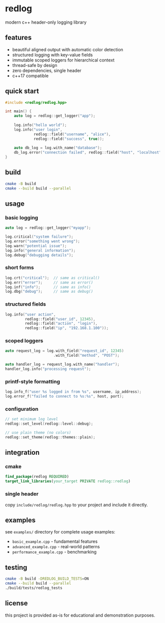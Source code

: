 
# redlog

modern c++ header-only logging library

## features

- beautiful aligned output with automatic color detection
- structured logging with key-value fields
- immutable scoped loggers for hierarchical context
- thread-safe by design
- zero dependencies, single header
- c++17 compatible

## quick start

```cpp
#include <redlog/redlog.hpp>

int main() {
    auto log = redlog::get_logger("app");
    
    log.info("hello world");
    log.info("user login", 
             redlog::field("username", "alice"),
             redlog::field("success", true));
    
    auto db_log = log.with_name("database");
    db_log.error("connection failed", redlog::field("host", "localhost"));
}
```

## build

```bash
cmake -B build
cmake --build build --parallel
```

## usage

### basic logging

```cpp
auto log = redlog::get_logger("myapp");

log.critical("system failure");
log.error("something went wrong");
log.warn("potential issue");
log.info("general information");
log.debug("debugging details");
```

### short forms

```cpp
log.crt("critical");  // same as critical()
log.err("error");     // same as error()
log.inf("info");      // same as info()
log.dbg("debug");     // same as debug()
```

### structured fields

```cpp
log.info("user action",
         redlog::field("user_id", 12345),
         redlog::field("action", "login"),
         redlog::field("ip", "192.168.1.100"));
```

### scoped loggers

```cpp
auto request_log = log.with_field("request_id", 12345)
                      .with_field("method", "POST");

auto handler_log = request_log.with_name("handler");
handler_log.info("processing request");
```

### printf-style formatting

```cpp
log.info_f("user %s logged in from %s", username, ip_address);
log.error_f("failed to connect to %s:%s", host, port);
```

### configuration

```cpp
// set minimum log level
redlog::set_level(redlog::level::debug);

// use plain theme (no colors)
redlog::set_theme(redlog::themes::plain);
```

## integration

### cmake

```cmake
find_package(redlog REQUIRED)
target_link_libraries(your_target PRIVATE redlog::redlog)
```

### single header

copy `include/redlog/redlog.hpp` to your project and include it directly.

## examples

see `examples/` directory for complete usage examples:
- `basic_example.cpp` - fundamental features
- `advanced_example.cpp` - real-world patterns  
- `performance_example.cpp` - benchmarking

## testing

```bash
cmake -B build -DREDLOG_BUILD_TESTS=ON
cmake --build build --parallel
./build/tests/redlog_tests
```

## license

this project is provided as-is for educational and demonstration purposes.
